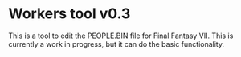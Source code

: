 # Workers tool v0.3

This is a tool to edit the PEOPLE.BIN file for Final Fantasy VII. This is currently a work in progress, but it can do the basic functionality.
